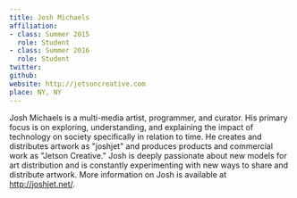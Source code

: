 ```yaml
---
title: Josh Michaels
affiliation:
- class: Summer 2015
  role: Student
- class: Summer 2016
  role: Student
twitter: 
github: 
website: http://jetsoncreative.com
place: NY, NY
---
```

Josh Michaels is a multi-media artist, programmer, and curator. His primary focus is on exploring, understanding, and explaining the impact of technology on society specifically in relation to time. He creates and distributes artwork as "joshjet" and produces products and commercial work as "Jetson Creative." Josh is deeply passionate about new models for art distribution and is constantly experimenting with new ways to share and distribute artwork. More information on Josh is available at http://joshjet.net/. 